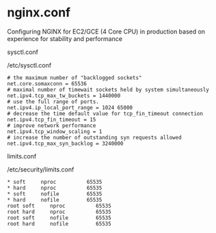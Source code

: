 # nginx.conf
Configuring NGINX for EC2/GCE (4 Core CPU) in production based on experience for stability and performance



sysctl.conf

/etc/sysctl.conf
    
    # the maximum number of "backlogged sockets"
    net.core.somaxconn = 65536
    # maximal number of timewait sockets held by system simultaneously
    net.ipv4.tcp_max_tw_buckets = 1440000
    # use the full range of ports.
    net.ipv4.ip_local_port_range = 1024 65000
    # decrease the time default value for tcp_fin_timeout connection
    net.ipv4.tcp_fin_timeout = 15
    # improve network performance
    net.ipv4.tcp_window_scaling = 1
    # increase the number of outstanding syn requests allowed
    net.ipv4.tcp_max_syn_backlog = 3240000
    
 
limits.conf

/etc/security/limits.conf
~~~
* soft     nproc          65535
* hard     nproc          65535
* soft     nofile         65535
* hard     nofile         65535
root soft     nproc          65535
root hard     nproc          65535
root soft     nofile         65535
root hard     nofile         65535
~~~



